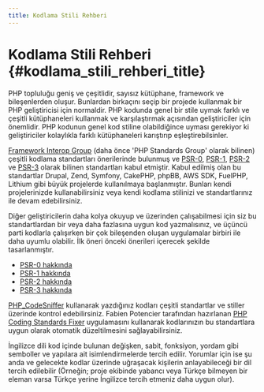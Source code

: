 ```yaml
---
title: Kodlama Stili Rehberi
---
```


# Kodlama Stili Rehberi  {#kodlama_stili_rehberi_title}

PHP topluluğu geniş ve çeşitlidir, sayısız kütüphane, framework ve bileşenlerden oluşur. Bunlardan birkaçını seçip bir 
projede kullanmak bir PHP geliştiricisi için normaldir. PHP kodunda genel bir stile uymak farklı ve çeşitli 
kütüphaneleri kullanmak ve karşılaştırmak açısından geliştiriciler için önemlidir. PHP kodunun genel kod stiline 
olabildiğince uyması gerekiyor ki geliştiriciler kolaylıkla farklı kütüphaneleri karıştırıp eşleştirebilsinler.

[Framework Interop Group][fig] (daha önce 'PHP Standards Group' olarak bilinen) çeşitli kodlama standartları önerilerinde bulunmuş ve [PSR-0][psr0], [PSR-1][psr1], [PSR-2][psr2] ve [PSR-3][psr3] olarak bilinen standartları kabul etmiştir. Kabul edilmiş olan bu standartlar Drupal, Zend, Symfony, CakePHP, phpBB, AWS SDK, FuelPHP, Lithium gibi büyük projelerde kullanılmaya başlanmıştır. Bunları kendi projelerinizde kullanabilirsiniz veya kendi kodlama stilinizi ve standartlarınız ile devam edebilirsiniz.

Diğer geliştiricilerin daha kolya okuyup ve üzerinden çalışabilmesi için siz bu standartlardan bir veya daha fazlasına 
uygun kod yazmalısınız, ve üçüncü parti kodlarla çalışırken bir çok bileşenden oluşan uygulamalar birbiri ile daha 
uyumlu olabilir. İlk öneri önceki önerileri içerecek şekilde tasarlanmıştır. 

* [PSR-0 hakkında][psr0]
* [PSR-1 hakkında][psr1]
* [PSR-2 hakkında][psr2]
* [PSR-3 hakkında][psr3]

[PHP_CodeSniffer][phpcs] kullanarak yazdığınız kodları çeşitli standartlar ve stiller üzerinde kontrol edebilirsiniz. 
Fabien Potencier tarafından hazırlanan [PHP Coding Standards Fixer][phpcsfixer] uygulamasını kullanarak kodlarınızın bu standartlara uygun olarak otomatik düzeltilmesini sağlayabilirsiniz.

İngilizce dili kod içinde bulunan değişken, sabit, fonksiyon, yordam gibi semboller ve yapılara ait isimlendirmelerde tercih edilir. Yorumlar için ise şu anda ve gelecekte kodlar üzerinde uğraşacak kişilerin anlayabileceği bir dil tercih edilebilir (Örneğin; proje ekibinde yabancı veya Türkçe bilmeyen bir eleman varsa Türkçe yerine İngilizce tercih etmeniz daha uygun olur).


[fig]: http://www.php-fig.org/
[psr0]: https://github.com/php-fig/fig-standards/blob/master/accepted/PSR-0.md
[psr1]: https://github.com/php-fig/fig-standards/blob/master/accepted/PSR-1-basic-coding-standard.md
[psr2]: https://github.com/php-fig/fig-standards/blob/master/accepted/PSR-2-coding-style-guide.md
[psr3]: https://github.com/php-fig/fig-standards/blob/master/accepted/PSR-3-logger-interface.md
[phpcs]: http://pear.php.net/package/PHP_CodeSniffer/
[phpcs-psr]: https://github.com/klaussilveira/phpcs-psr
[phpcsfixer]: http://cs.sensiolabs.org/

